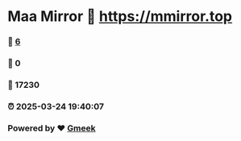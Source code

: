 # Maa Mirror :link: https://mmirror.top 
### :page_facing_up: [6](https://mmirror.top/tag.html) 
### :speech_balloon: 0 
### :hibiscus: 17230 
### :alarm_clock: 2025-03-24 19:40:07 
### Powered by :heart: [Gmeek](https://github.com/Meekdai/Gmeek)
